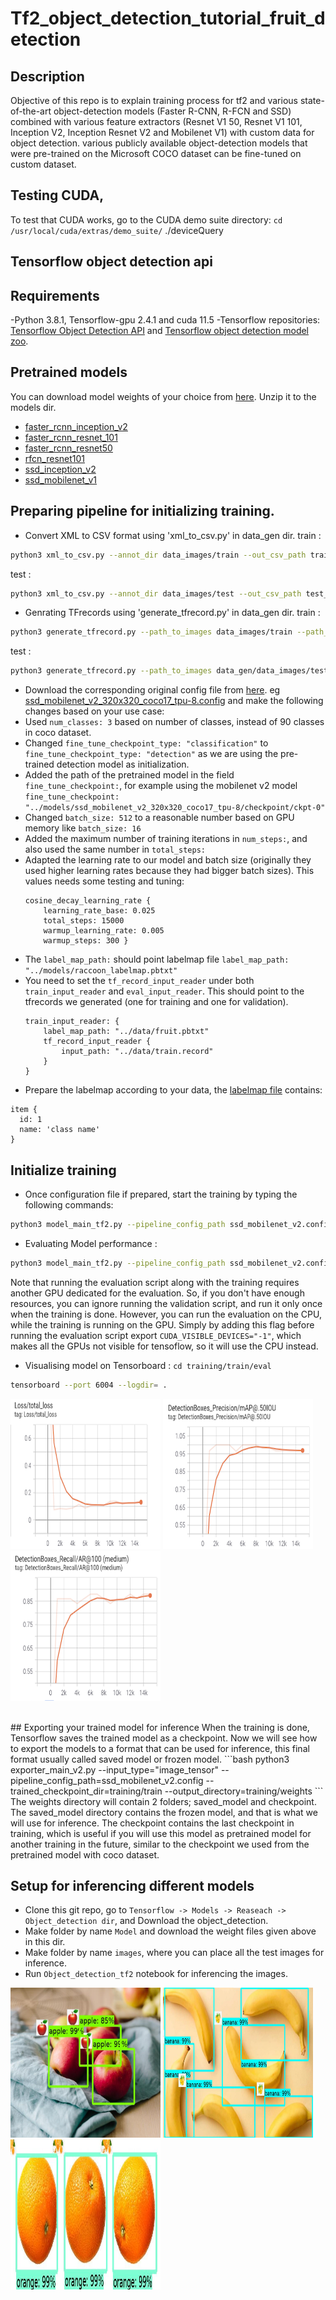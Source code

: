 # Tf2_object_detection_tutorial_fruit_detection

## Description
 Objective of this repo is to explain training process for tf2 and various state-of-the-art object-detection models (Faster R-CNN, R-FCN and SSD) combined with various feature extractors (Resnet V1 50, Resnet V1 101, Inception V2, Inception Resnet V2 and Mobilenet V1) with custom data for object detection. various publicly available object-detection models that were pre-trained on the Microsoft COCO dataset can be fine-tuned on custom dataset.

## Testing CUDA,
To test that CUDA works, go to the CUDA demo suite directory:
`cd /usr/local/cuda/extras/demo_suite/`
./deviceQuery

## Tensorflow object detection api

## Requirements

-Python 3.8.1, Tensorflow-gpu 2.4.1 and cuda 11.5
-Tensorflow repositories: [Tensorflow Object Detection API](https://github.com/tensorflow/models/tree/master/research/object_detection) and [Tensorflow object detection model zoo](https://github.com/tensorflow/models/blob/master/research/object_detection/g3doc/tf2_detection_zoo.md).

## Pretrained models
You can download model weights of your choice from [here](https://github.com/tensorflow/models/blob/master/research/object_detection/g3doc/tf2_detection_zoo.md). Unzip it to the models dir.

- [faster_rcnn_inception_v2](https://drive.google.com/open?id=1LRCSWIkX_i6ijScMfaxSte_5a_x9tjWF)
- [faster_rcnn_resnet_101](https://drive.google.com/open?id=15OxyPlqyOOlUdsbUmdrexKLpHy1l5tP9)
- [faster_rcnn_resnet50](https://drive.google.com/open?id=1aEqlozB_CzhyJX_PO6SSiM-Yiv3fuO8V)
- [rfcn_resnet101](https://drive.google.com/open?id=1eWCDZ5BxcEa7n_jZmWUr2kwHPBi5-SMG)
- [ssd_inception_v2](https://drive.google.com/open?id=1TKMd-wIZJ1aUcOhWburm2b6WgYnP0ZK6)
- [ssd_mobilenet_v1](https://drive.google.com/open?id=1U31RhUvE1Urr5Q92AJynMvl-oFBVRxxg)

## Preparing pipeline for initializing training.
* Convert XML to CSV format using 'xml_to_csv.py' in data_gen dir. 
train : 
```bash 
python3 xml_to_csv.py --annot_dir data_images/train --out_csv_path train_labels.csv
```
test : 
```bash 
python3 xml_to_csv.py --annot_dir data_images/test --out_csv_path test_labels.csv
```
* Genrating TFrecords using 'generate_tfrecord.py' in data_gen dir.
train : 
```bash 
python3 generate_tfrecord.py --path_to_images data_images/train --path_to_annot train_labels.csv --path_to_label_map fruit.pbtxt --path_to_save_tfrecords train.records
```
test : 
```bash 
python3 generate_tfrecord.py --path_to_images data_gen/data_images/test --path_to_annot data_gen/test_labels.csv --train  path_to_label_map data_gen/fruit.pbtxt --path_to_save_tfrecords data_gen/test.records
```
* Download the corresponding original config file from [here](https://github.com/tensorflow/models/tree/master/research/object_detection/configs/tf2). eg [ssd_mobilenet_v2_320x320_coco17_tpu-8.config](https://github.com/tensorflow/models/blob/master/research/object_detection/configs/tf2/ssd_mobilenet_v2_320x320_coco17_tpu-8.config) and make the following changes based on your use case:
* Used `num_classes: 3` based on number of classes, instead of 90 classes in coco dataset.
* Changed `fine_tune_checkpoint_type: "classification"` to `fine_tune_checkpoint_type: "detection"` as we are using the pre-trained detection model as initialization.
* Added the path of the pretrained model in the field `fine_tune_checkpoint:`, for example using the mobilenet v2 model `fine_tune_checkpoint: "../models/ssd_mobilenet_v2_320x320_coco17_tpu-8/checkpoint/ckpt-0"`  
* Changed `batch_size: 512` to a reasonable number based on GPU memory like `batch_size: 16`
* Added the maximum number of training iterations in `num_steps:`, and also used the same number in `total_steps:`
* Adapted the learning rate to our model and batch size (originally they used higher learning rates because they had bigger batch sizes). This values needs some testing and tuning:
    ``` 
    cosine_decay_learning_rate {
        learning_rate_base: 0.025
        total_steps: 15000
        warmup_learning_rate: 0.005
        warmup_steps: 300 }
    ```
* The `label_map_path:` should point labelmap file `label_map_path: "../models/raccoon_labelmap.pbtxt"`
* You need to set the `tf_record_input_reader` under both `train_input_reader` and `eval_input_reader`. This should point to the tfrecords we generated (one for training and one for validation).
    ```
    train_input_reader: {
        label_map_path: "../data/fruit.pbtxt"
        tf_record_input_reader {
            input_path: "../data/train.record"
        }
    }
    ``` 
* Prepare the labelmap according to your data, the [labelmap file](data/fruit.pbtxt) contains:

```
item {
  id: 1
  name: 'class name'
}
```
## Initialize training
* Once configuration file if prepared, start the training by typing the following commands:
```bash 
python3 model_main_tf2.py --pipeline_config_path ssd_mobilenet_v2.config --model_dir training/train/ --alsologtostderr
```
* Evaluating Model performance : 
```bash
python3 model_main_tf2.py --pipeline_config_path ssd_mobilenet_v2.config --model_dir training/train --checkpoint_dir training/train
```

Note that running the evaluation script along with the training requires another GPU dedicated for the evaluation. So, if you don't have enough resources, you can ignore running the validation script, and run it only once when the training is done. However, you can run the evaluation on the CPU, while the training is running on the GPU. Simply by adding this flag before running the evaluation script export `CUDA_VISIBLE_DEVICES="-1"`, which makes all the GPUs not visible for tensoflow, so it will use the CPU instead.
* Visualising model on Tensorboard :
`cd training/train/eval`
```bash
tensorboard --port 6004 --logdir= .
```
<p float="left">
<img src="data/eval_output/fruit_loss.png" width="240" height="240"/>
<img src="data/eval_output/fruit_pre.png" width="240" height="240"/>
<img src="data/eval_output/fruit_recal.png" width="240" height="240"/>
</p> <br/> 
## Exporting your trained model for inference
When the training is done, Tensorflow saves the trained model as a checkpoint. Now we will see how to export the models to a format that can be used for inference, this final format usually called saved model or frozen model.
```bash 
python3 exporter_main_v2.py --input_type="image_tensor" --pipeline_config_path=ssd_mobilenet_v2.config --trained_checkpoint_dir=training/train --output_directory=training/weights
```
The weights directory will contain 2 folders; saved_model and checkpoint. The saved_model directory contains the frozen model, and that is what we will use for inference. The checkpoint contains the last checkpoint in training, which is useful if you will use this model as pretrained model for another training in the future, similar to the checkpoint we used from the pretrained model with coco dataset.

## Setup for inferencing different models
- Clone this git repo, go to `Tensorflow -> Models -> Reaseach -> Object_detection dir`, and Download the object_detection.
- Make folder by name `Model` and download the weight files given above in this dir.
- Make folder by name `images`, where you can place all the test images for inference.
- Run `Object_detection_tf2` notebook for inferencing the images.
<p float="left">
<img src="data/output_images/11_apple_.jpg" width="240" height="240"/>
<img src="data/output_images/23_banana_.jpg" width="240" height="240"/>
<img src="data/output_images/39_orange_.jpg" width="240" height="240"/>
</p> <br/>